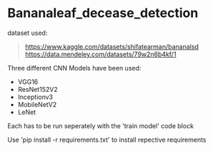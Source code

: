 # Bananaleaf_decease_detection

dataset used:
> https://www.kaggle.com/datasets/shifatearman/bananalsd
> https://data.mendeley.com/datasets/79w2n6b4kf/1

Three different CNN Models have been used:
  - VGG16
  - ResNet152V2
  - Inceptionv3
  - MobileNetV2
  - LeNet

Each has to be run seperately with the 'train model' code block

Use 'pip install -r requirements.txt' to install repective requirements
